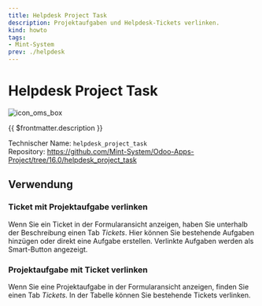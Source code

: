 ```yaml
---
title: Helpdesk Project Task
description: Projektaufgaben und Helpdesk-Tickets verlinken.
kind: howto
tags:
- Mint-System
prev: ./helpdesk
---
```

# Helpdesk Project Task
![icon_oms_box](../attachments/icons_odoo_mint_system.png)

{{ $frontmatter.description }}

Technischer Name: `helpdesk_project_task`\
Repository: <https://github.com/Mint-System/Odoo-Apps-Project/tree/16.0/helpdesk_project_task>

## Verwendung

### Ticket mit Projektaufgabe verlinken

Wenn Sie ein Ticket in der Formularansicht anzeigen, haben Sie unterhalb der Beschreibung einen Tab *Tickets*. Hier können Sie bestehende Aufgaben hinzügen oder direkt eine Aufgabe erstellen. Verlinkte Aufgaben werden als Smart-Button angezeigt.

### Projektaufgabe mit Ticket verlinken

Wenn Sie eine Projektaufgabe in der Formularansicht anzeigen, finden Sie einen Tab *Tickets*. In der Tabelle können Sie bestehende Tickets verlinken.
